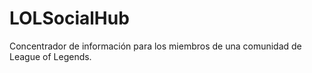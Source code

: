 # LOLSocialHub
Concentrador de información para los miembros de una comunidad de League of Legends.
